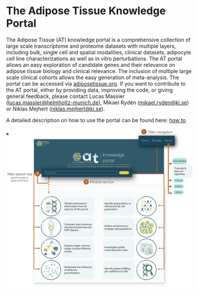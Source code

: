 # The Adipose Tissue Knowledge Portal

The Adipose Tissue (AT) knowledge portal is a comprehensive collection of large scale transcriptome and proteome datasets with multiple layers, including bulk, single cell and spatial modalities, clinical datasets, adipocyte cell line characterizations as well as in vitro perturbations. The AT portal allows an easy exploration of candidate genes and their relevance on adipose tissue biology and clinical relevance. The inclusion of multiple large scale clinical cohorts allows the easy generation of meta-analysis. The portal can be accessed via [adiposetissue.org](https://adiposetissue.org/). If you want to contribute to the AT portal, either by providing data, improving the code, or giving general feedback, please contact Lucas Massier (lucas.massier@helmholtz-munich.de), Mikael Rydén (mikael.ryden@ki.se) or Niklas Mejhert (niklas.mejhert@ki.se).

A detailed description on how to use the portal can be found here: [how to](docs/howto.md)

![Portal Overview](img/Fig1_git.png)
